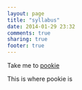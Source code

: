 ```yaml
---
layout: page
title: "syllabus"
date: 2014-01-29 23:32
comments: true
sharing: true
footer: true
---
```


Take me to [pookie](#pookie)



This is where pookie is <a name="pookie"></a>

